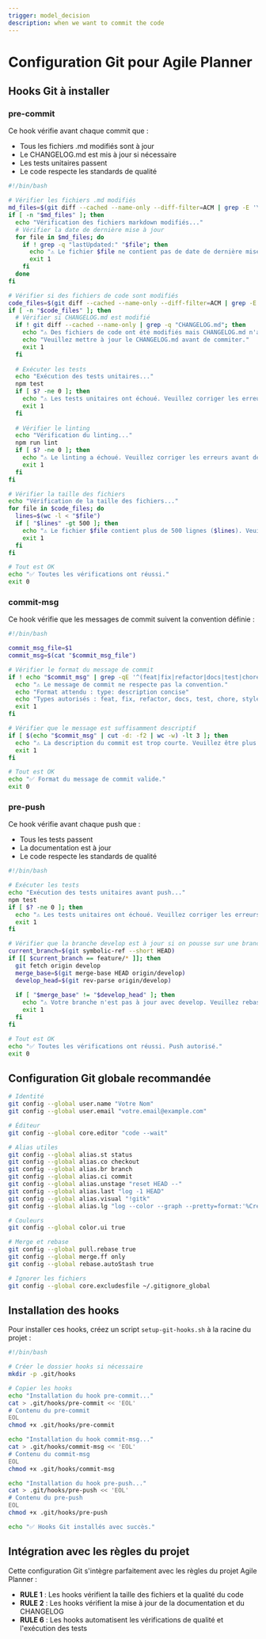 ```yaml
---
trigger: model_decision
description: when we want to commit the code
---
```


# Configuration Git pour Agile Planner

## Hooks Git à installer

### pre-commit
Ce hook vérifie avant chaque commit que :
- Tous les fichiers .md modifiés sont à jour
- Le CHANGELOG.md est mis à jour si nécessaire
- Les tests unitaires passent
- Le code respecte les standards de qualité

```bash
#!/bin/bash

# Vérifier les fichiers .md modifiés
md_files=$(git diff --cached --name-only --diff-filter=ACM | grep -E '\.md$')
if [ -n "$md_files" ]; then
  echo "Vérification des fichiers markdown modifiés..."
  # Vérifier la date de dernière mise à jour
  for file in $md_files; do
    if ! grep -q "lastUpdated:" "$file"; then
      echo "⚠️ Le fichier $file ne contient pas de date de dernière mise à jour."
      exit 1
    fi
  done
fi

# Vérifier si des fichiers de code sont modifiés
code_files=$(git diff --cached --name-only --diff-filter=ACM | grep -E '\.(js|ts)$')
if [ -n "$code_files" ]; then
  # Vérifier si CHANGELOG.md est modifié
  if ! git diff --cached --name-only | grep -q "CHANGELOG.md"; then
    echo "⚠️ Des fichiers de code ont été modifiés mais CHANGELOG.md n'a pas été mis à jour."
    echo "Veuillez mettre à jour le CHANGELOG.md avant de commiter."
    exit 1
  fi
  
  # Exécuter les tests
  echo "Exécution des tests unitaires..."
  npm test
  if [ $? -ne 0 ]; then
    echo "⚠️ Les tests unitaires ont échoué. Veuillez corriger les erreurs avant de commiter."
    exit 1
  fi
  
  # Vérifier le linting
  echo "Vérification du linting..."
  npm run lint
  if [ $? -ne 0 ]; then
    echo "⚠️ Le linting a échoué. Veuillez corriger les erreurs avant de commiter."
    exit 1
  fi
fi

# Vérifier la taille des fichiers
echo "Vérification de la taille des fichiers..."
for file in $code_files; do
  lines=$(wc -l < "$file")
  if [ "$lines" -gt 500 ]; then
    echo "⚠️ Le fichier $file contient plus de 500 lignes ($lines). Veuillez le refactoriser."
    exit 1
  fi
fi

# Tout est OK
echo "✅ Toutes les vérifications ont réussi."
exit 0
```

### commit-msg
Ce hook vérifie que les messages de commit suivent la convention définie :

```bash
#!/bin/bash

commit_msg_file=$1
commit_msg=$(cat "$commit_msg_file")

# Vérifier le format du message de commit
if ! echo "$commit_msg" | grep -qE '^(feat|fix|refactor|docs|test|chore|style)(\(.+\))?: .+'; then
  echo "⚠️ Le message de commit ne respecte pas la convention."
  echo "Format attendu : type: description concise"
  echo "Types autorisés : feat, fix, refactor, docs, test, chore, style"
  exit 1
fi

# Vérifier que le message est suffisamment descriptif
if [ $(echo "$commit_msg" | cut -d: -f2 | wc -w) -lt 3 ]; then
  echo "⚠️ La description du commit est trop courte. Veuillez être plus descriptif."
  exit 1
fi

# Tout est OK
echo "✅ Format du message de commit valide."
exit 0
```

### pre-push
Ce hook vérifie avant chaque push que :
- Tous les tests passent
- La documentation est à jour
- Le code respecte les standards de qualité

```bash
#!/bin/bash

# Exécuter les tests
echo "Exécution des tests unitaires avant push..."
npm test
if [ $? -ne 0 ]; then
  echo "⚠️ Les tests unitaires ont échoué. Veuillez corriger les erreurs avant de pusher."
  exit 1
fi

# Vérifier que la branche develop est à jour si on pousse sur une branche feature
current_branch=$(git symbolic-ref --short HEAD)
if [[ $current_branch == feature/* ]]; then
  git fetch origin develop
  merge_base=$(git merge-base HEAD origin/develop)
  develop_head=$(git rev-parse origin/develop)
  
  if [ "$merge_base" != "$develop_head" ]; then
    echo "⚠️ Votre branche n'est pas à jour avec develop. Veuillez rebaser avant de pusher."
    exit 1
  fi
fi

# Tout est OK
echo "✅ Toutes les vérifications ont réussi. Push autorisé."
exit 0
```

## Configuration Git globale recommandée

```bash
# Identité
git config --global user.name "Votre Nom"
git config --global user.email "votre.email@example.com"

# Éditeur
git config --global core.editor "code --wait"

# Alias utiles
git config --global alias.st status
git config --global alias.co checkout
git config --global alias.br branch
git config --global alias.ci commit
git config --global alias.unstage "reset HEAD --"
git config --global alias.last "log -1 HEAD"
git config --global alias.visual "!gitk"
git config --global alias.lg "log --color --graph --pretty=format:'%Cred%h%Creset -%C(yellow)%d%Creset %s %Cgreen(%cr) %C(bold blue)<%an>%Creset' --abbrev-commit"

# Couleurs
git config --global color.ui true

# Merge et rebase
git config --global pull.rebase true
git config --global merge.ff only
git config --global rebase.autoStash true

# Ignorer les fichiers
git config --global core.excludesfile ~/.gitignore_global
```

## Installation des hooks

Pour installer ces hooks, créez un script `setup-git-hooks.sh` à la racine du projet :

```bash
#!/bin/bash

# Créer le dossier hooks si nécessaire
mkdir -p .git/hooks

# Copier les hooks
echo "Installation du hook pre-commit..."
cat > .git/hooks/pre-commit << 'EOL'
# Contenu du pre-commit
EOL
chmod +x .git/hooks/pre-commit

echo "Installation du hook commit-msg..."
cat > .git/hooks/commit-msg << 'EOL'
# Contenu du commit-msg
EOL
chmod +x .git/hooks/commit-msg

echo "Installation du hook pre-push..."
cat > .git/hooks/pre-push << 'EOL'
# Contenu du pre-push
EOL
chmod +x .git/hooks/pre-push

echo "✅ Hooks Git installés avec succès."
```

## Intégration avec les règles du projet

Cette configuration Git s'intègre parfaitement avec les règles du projet Agile Planner :
- **RULE 1** : Les hooks vérifient la taille des fichiers et la qualité du code
- **RULE 2** : Les hooks vérifient la mise à jour de la documentation et du CHANGELOG
- **RULE 6** : Les hooks automatisent les vérifications de qualité et l'exécution des tests